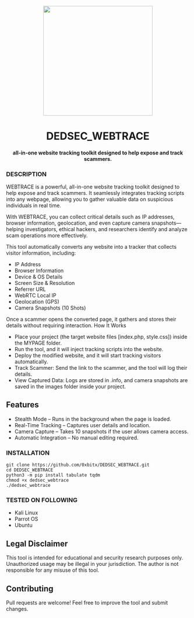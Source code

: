 
<p align="center">
<img src="https://media0.giphy.com/media/v1.Y2lkPTc5MGI3NjExMDA0bGZkem4ydWZ5N3RuOHZ1NW9zcWEydzR4Z3Azd3hhaXl1YmR0eSZlcD12MV9pbnRlcm5hbF9naWZfYnlfaWQmY3Q9Zw/3o6vXZwXqTK4186JBC/giphy.gif", width="300", height="300">
</p>

<h1 align="center">DEDSEC_WEBTRACE</h1>
<h4 align="center">all-in-one website tracking toolkit designed to help expose and track scammers.</h4>

### DESCRIPTION

WEBTRACE is a powerful, all-in-one website tracking toolkit designed to help expose and track scammers. It seamlessly integrates tracking scripts into any webpage, allowing you to gather valuable data on suspicious individuals in real time.

With WEBTRACE, you can collect critical details such as IP addresses, browser information, geolocation, and even capture camera snapshots—helping investigators, ethical hackers, and researchers identify and analyze scam operations more effectively.

This tool automatically converts any website into a tracker that collects visitor information, including:

  * IP Address
  * Browser Information
  * Device & OS Details
  * Screen Size & Resolution
  * Referrer URL
  * WebRTC Local IP
  * Geolocation (GPS)
  * Camera Snapshots (10 Shots)

Once a scammer opens the converted page, it gathers and stores their details without requiring interaction.
How It Works

  * Place your project (the target website files [index.php, style.css]) inside the MYPAGE folder.
  * Run the tool, and it will inject tracking scripts into the website.
  * Deploy the modified website, and it will start tracking visitors automatically.
  * Track Scammer: Send the link to the scammer, and the tool will log their details.
  * View Captured Data: Logs are stored in .info, and camera snapshots are saved in the images folder inside your project.
    
## Features
  * Stealth Mode – Runs in the background when the page is loaded.
  * Real-Time Tracking – Captures user details and location.
  * Camera Capture – Takes 10 snapshots if the user allows camera access.
  * Automatic Integration – No manual editing required.

### INSTALLATION
    git clone https://github.com/0xbitx/DEDSEC_WEBTRACE.git
    cd DEDSEC_WEBTRACE
    python3 -m pip install tabulate tqdm
    chmod +x dedsec_webtrace 
    ./dedsec_webtrace


### TESTED ON FOLLOWING
* Kali Linux 
* Parrot OS 
* Ubuntu
  
## Legal Disclaimer

This tool is intended for educational and security research purposes only. Unauthorized usage may be illegal in your jurisdiction. The author is not responsible for any misuse of this tool.

## Contributing

Pull requests are welcome! Feel free to improve the tool and submit changes.
